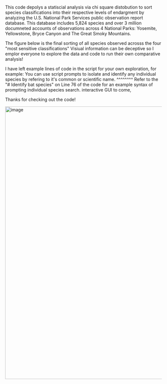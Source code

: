 This code depolys a statiscial analysis via chi square distobution to sort species classifications into their respective 
levels of endargment by analyzing the U.S. National Park Services public observation report database.
This database includes 5,824 species and over 3 million documneted accounts of observations across 4 National Parks:
Yosemite, Yellowstone, Bryce Canyon and The Great Smoky Mountains.

The figure below is the final sorting of all species observed acrosss the four "most sensitive classifications"
Visiual information can be deceptive so I emplor everyone to explore the data and code to run their own comparative analysis!

I have left example lines of code in the script for your own exploration, for example:
You can use script prompts to isolate and identify any individual species by refering to it's common or
scientific name.
^^^^^^^^   Refer to the "# Identify bat species" on Line 76 of the code for an example syntax of prompting individual species search.
interactive GUI to come,


Thanks for checking out the code!


<img width="877" alt="image" src="https://github.com/user-attachments/assets/4060c276-f406-4a2f-a49f-b94083ad2e84" />
